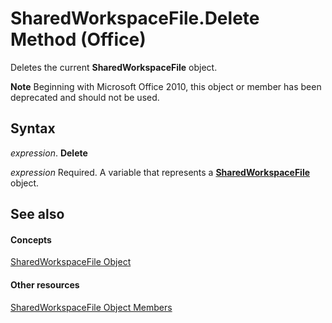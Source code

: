 
# SharedWorkspaceFile.Delete Method (Office)

Deletes the current  **SharedWorkspaceFile** object.


 **Note**  Beginning with Microsoft Office 2010, this object or member has been deprecated and should not be used.


## Syntax

 _expression_. **Delete**

 _expression_ Required. A variable that represents a **[SharedWorkspaceFile](44e0bbfa-145d-df71-928f-2333b54f1829.md)** object.


## See also


#### Concepts


[SharedWorkspaceFile Object](44e0bbfa-145d-df71-928f-2333b54f1829.md)
#### Other resources


[SharedWorkspaceFile Object Members](5d4b35b5-ef65-7b5b-917e-a0cc282f901f.md)
